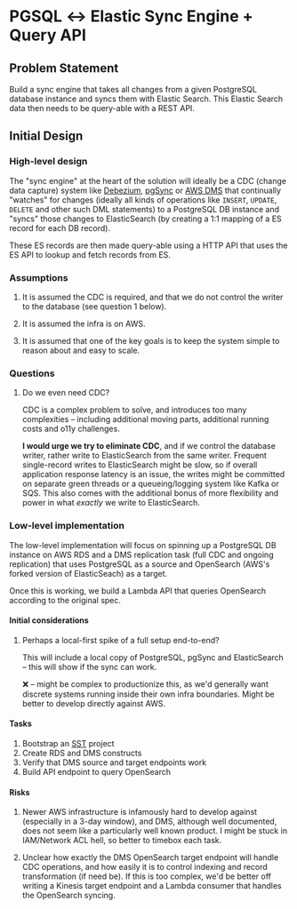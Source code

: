 # PGSQL ↔ Elastic Sync Engine + Query API

## Problem Statement

Build a sync engine that takes all changes from a given PostgreSQL database instance and syncs them with Elastic Search. This Elastic Search data then needs to be query-able with a REST API.

## Initial Design

### High-level design

The "sync engine" at the heart of the solution will ideally be a CDC (change data capture) system like [Debezium](https://debezium.io/), [pgSync](https://pgsync.com/) or [AWS DMS](https://aws.amazon.com/dms/) that continually "watches" for changes (ideally all kinds of operations like `INSERT`, `UPDATE`, `DELETE` and other such DML statements) to a PostgreSQL DB instance and "syncs" those changes to ElasticSearch (by creating a 1:1 mapping of a ES record for each DB record).

These ES records are then made query-able using a HTTP API that uses the ES API to lookup and fetch records from ES.

### Assumptions

1. It is assumed the CDC is required, and that we do not control the writer to the database (see question 1 below).

2. It is assumed the infra is on AWS.

3. It is assumed that one of the key goals is to keep the system simple to reason about and easy to scale.

### Questions

1. Do we even need CDC?

    CDC is a complex problem to solve, and introduces too many complexities – including additional moving parts, additional running costs and o11y challenges.

    **I would urge we try to eliminate CDC**, and if we control the database writer, rather write to ElasticSearch from the same writer. Frequent single-record writes to ElasticSearch might be slow, so if overall application response latency is an issue, the writes might be committed on separate green threads or a queueing/logging system like Kafka or SQS. This also comes with the additional bonus of more flexibility and power in what _exactly_ we write to ElasticSearch.

### Low-level implementation

The low-level implementation will focus on spinning up a PostgreSQL DB instance on AWS RDS and a DMS replication task (full CDC and ongoing replication) that uses PostgreSQL as a source and OpenSearch (AWS's forked version of ElasticSeach) as a target.

Once this is working, we build a Lambda API that queries OpenSearch according to the original spec.

#### Initial considerations

1. Perhaps a local-first spike of a full setup end-to-end?

    This will include a local copy of PostgreSQL, pgSync and ElasticSearch – this will show if the sync can work.

    ❌ – might be complex to productionize this, as we'd generally want discrete systems running inside their own infra boundaries. Might be better to develop directly against AWS.

#### Tasks

1. Bootstrap an [SST](https://sst.dev) project
2. Create RDS and DMS constructs
3. Verify that DMS source and target endpoints work
4. Build API endpoint to query OpenSearch

#### Risks

1. Newer AWS infrastructure is infamously hard to develop against (especially in a 3-day window), and DMS, although well documented, does not seem like a particularly well known product. I might be stuck in IAM/Network ACL hell, so better to timebox each task.

2. Unclear how exactly the DMS OpenSearch target endpoint will handle CDC operations, and how easily it is to control indexing and record transformation (if need be). If this is too complex, we'd be better off writing a Kinesis target endpoint and a Lambda consumer that handles the OpenSearch syncing.